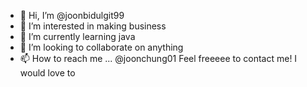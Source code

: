 - 👋 Hi, I’m @joonbidulgit99
- 👀 I’m interested in making business
- 🌱 I’m currently learning java
- 💞️ I’m looking to collaborate on anything
- 📫 How to reach me ... @joonchung01 Feel freeeee to contact me! I would love to 


<!---
joonbidulgit99/joonbidulgit99 is a ✨ special ✨ repository because its `README.md` (this file) appears on your GitHub profile.
You can click the Preview link to take a look at your changes.
--->
